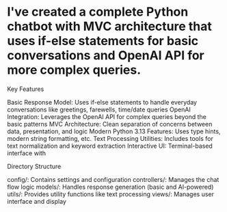 # I've created a complete Python chatbot with MVC architecture that uses if-else statements for basic conversations and OpenAI API for more complex queries.

Key Features

Basic Response Model: Uses if-else statements to handle everyday conversations like greetings, farewells, time/date queries
OpenAI Integration: Leverages the OpenAI API for complex queries beyond the basic patterns
MVC Architecture: Clean separation of concerns between data, presentation, and logic
Modern Python 3.13 Features: Uses type hints, modern string formatting, etc.
Text Processing Utilities: Includes tools for text normalization and keyword extraction
Interactive UI: Terminal-based interface with

Directory Structure

config/: Contains settings and configuration
controllers/: Manages the chat flow logic
models/: Handles response generation (basic and AI-powered)
utils/: Provides utility functions like text processing
views/: Manages user interface and display
